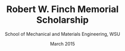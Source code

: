---
title: 'Robert W. Finch Memorial Scholarship'
subtitle: 'School of Mechanical and Materials Engineering, WSU'
date: 'March 2015'
order: 7
category: 'Awards'
icon: 'trophy'
url: 'https://vcea.wsu.edu/school-of-mechanical-and-materials-engineering'
description: 'Awarded by the School of Mechanical and Materials Engineering, WSU.'
---